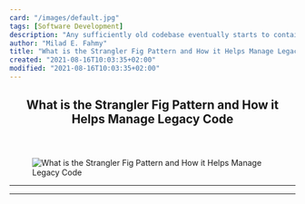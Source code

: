 ```yaml
---
card: "/images/default.jpg"
tags: [Software Development]
description: "Any sufficiently old codebase eventually starts to contain le"
author: "Milad E. Fahmy"
title: "What is the Strangler Fig Pattern and How it Helps Manage Legacy Code"
created: "2021-08-16T10:03:35+02:00"
modified: "2021-08-16T10:03:35+02:00"
---
```

<div class="site-wrapper">
<main id="site-main" class="site-main outer">
<div class="inner">
<article class="post-full post tag-software-development tag-web-development tag-self-improvement tag-productivity ">
<header class="post-full-header">
<h1 class="post-full-title">What is the Strangler Fig Pattern and How it Helps Manage Legacy Code</h1>
</header>
<figure class="post-full-image">
<picture>
<source media="(max-width: 700px)" sizes="1px" srcset="data:image/gif;base64,R0lGODlhAQABAIAAAAAAAP///yH5BAEAAAAALAAAAAABAAEAAAIBRAA7 1w">
<source media="(min-width: 701px)" sizes="(max-width: 800px) 400px,
(max-width: 1170px) 700px,
1400px" srcset="/news/content/images/size/w300/2021/02/Strangler-Fig.png 300w,
/news/content/images/size/w600/2021/02/Strangler-Fig.png 600w,
/news/content/images/size/w1000/2021/02/Strangler-Fig.png 1000w,
/news/content/images/size/w2000/2021/02/Strangler-Fig.png 2000w">
<img onerror="this.style.display='none'" src="/news/content/images/size/w2000/2021/02/Strangler-Fig.png" alt="What is the Strangler Fig Pattern and How it Helps Manage Legacy Code">
</picture>
</figure>
<section class="post-full-content">
<div class="post-content">
</div>
<hr>
<hr>
</section>
</article>
</div>
</main>
</div>
<!-- Google Tag Manager (noscript) -->
<!-- End Google Tag Manager (noscript) -->
